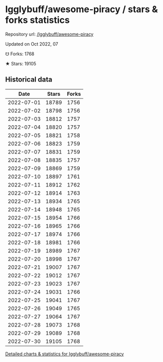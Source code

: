 # Igglybuff/awesome-piracy / stars & forks statistics

Repository url: [/Igglybuff/awesome-piracy](https://github.com/Igglybuff/awesome-piracy)

Updated on Oct 2022, 07

☋ Forks: 1768

★ Stars: 19105

## Historical data
| Date | Stars | Forks |
|------|-------|-------|
| 2022-07-01 | 18789 | 1756 | 
| 2022-07-02 | 18798 | 1756 | 
| 2022-07-03 | 18812 | 1757 | 
| 2022-07-04 | 18820 | 1757 | 
| 2022-07-05 | 18821 | 1758 | 
| 2022-07-06 | 18823 | 1759 | 
| 2022-07-07 | 18831 | 1759 | 
| 2022-07-08 | 18835 | 1757 | 
| 2022-07-09 | 18869 | 1759 | 
| 2022-07-10 | 18897 | 1761 | 
| 2022-07-11 | 18912 | 1762 | 
| 2022-07-12 | 18914 | 1763 | 
| 2022-07-13 | 18934 | 1765 | 
| 2022-07-14 | 18948 | 1765 | 
| 2022-07-15 | 18954 | 1766 | 
| 2022-07-16 | 18965 | 1766 | 
| 2022-07-17 | 18974 | 1766 | 
| 2022-07-18 | 18981 | 1766 | 
| 2022-07-19 | 18989 | 1767 | 
| 2022-07-20 | 18998 | 1767 | 
| 2022-07-21 | 19007 | 1767 | 
| 2022-07-22 | 19012 | 1767 | 
| 2022-07-23 | 19023 | 1767 | 
| 2022-07-24 | 19031 | 1766 | 
| 2022-07-25 | 19041 | 1767 | 
| 2022-07-26 | 19049 | 1765 | 
| 2022-07-27 | 19064 | 1767 | 
| 2022-07-28 | 19073 | 1768 | 
| 2022-07-29 | 19089 | 1768 | 
| 2022-07-30 | 19105 | 1768 | 


[Detailed charts & statistics for Igglybuff/awesome-piracy](https://reviewgithub.com/rep/Igglybuff/awesome-piracy)
